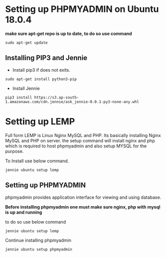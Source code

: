 # Setting up PHPMYADMIN on Ubuntu 18.0.4

**make sure apt-get repo is up to date, to do so use command**

```	
sudo apt-get update 
```

## Installing PIP3 and Jennie
- Install pip3 if does not exits.

```
sudo apt-get install python3-pip
```

- Install Jennie
```commandline
pip3 install https://s3.ap-south-1.amazonaws.com/cdn.jennie/ask_jennie-0.0.1-py3-none-any.whl
```

# Setting up LEMP
Full form LEMP is Linux Nginx MySQL and PHP. Its basically installing Nginx MySQL and PHP on server.
the setup command will install nginx and php which is required to host phpmyadmin and also setup MYSQL for the purpose.

To Install use below command.

```
jennie ubuntu setup lemp
```

## Setting up PHPMYADMIN

phpmyadmin provides application interface for viewing and using database.

**Before installing phpmyadmin one must make sure nginx, php with mysql is up and running**

to do so use below command
```
jennie ubuntu setup lemp
```

Continue installing phpmyadmin
```
jennie ubuntu setup phpmyadmin
```
